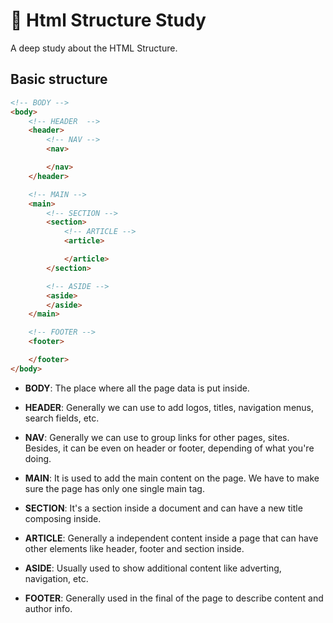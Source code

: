 # 📜  Html Structure Study
A deep study about the HTML Structure.

## Basic structure
```html
<!-- BODY -->
<body>
	<!-- HEADER  -->
	<header>
		<!-- NAV -->
		<nav>

		</nav>
	</header>

	<!-- MAIN -->
	<main>
		<!-- SECTION -->
		<section>
			<!-- ARTICLE -->
			<article>

			</article>
		</section>

		<!-- ASIDE -->
		<aside>
		</aside>
	</main>

	<!-- FOOTER -->
	<footer>

	</footer>
</body>
```
- **BODY**: The place where all the page data is put inside.

- **HEADER**: Generally we can use to add logos, titles, navigation menus, search fields, etc.

- **NAV**: Generally we can use to group links for other pages, sites. Besides, it can be even on header or footer, depending of what you're doing.

- **MAIN**: It is used to add the main content on the page. We have to make sure the page has only one single main tag.

- **SECTION**: It's a section inside a document and can have a new title composing inside.

- **ARTICLE**: Generally a independent content inside a page that can have other elements like header, footer and section inside.

- **ASIDE**: Usually used to show additional content like adverting, navigation, etc.

- **FOOTER**: Generally used  in the final of the page to describe content and author info.